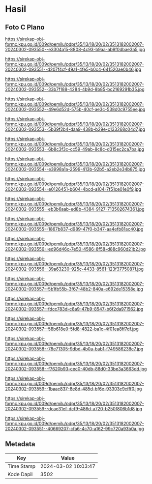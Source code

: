 # Hasil

## Foto C Plano

https://sirekap-obj-formc.kpu.go.id/009d/pemilu/pdpr/35/13/18/20/02/3513182002007-20240302-093550--e3304a15-8808-4c93-b9aa-ab9f0dbae3a5.jpg

https://sirekap-obj-formc.kpu.go.id/009d/pemilu/pdpr/35/13/18/20/02/3513182002007-20240302-093551--d207f4cf-49a1-4fe5-b0c4-641520ae0b46.jpg

https://sirekap-obj-formc.kpu.go.id/009d/pemilu/pdpr/35/13/18/20/02/3513182002007-20240302-093552--33b7f188-4284-4b9d-8b85-bc2169291b35.jpg

https://sirekap-obj-formc.kpu.go.id/009d/pemilu/pdpr/35/13/18/20/02/3513182002007-20240302-093552--49e6d52d-575b-40cf-ae3c-538d0c9755ee.jpg

https://sirekap-obj-formc.kpu.go.id/009d/pemilu/pdpr/35/13/18/20/02/3513182002007-20240302-093553--5b39f2b4-daa9-438b-b29e-c133268c04d7.jpg

https://sirekap-obj-formc.kpu.go.id/009d/pemilu/pdpr/35/13/18/20/02/3513182002007-20240302-093553--6b8c3f3c-cc59-49ab-8c8c-d315ec2ca7ba.jpg

https://sirekap-obj-formc.kpu.go.id/009d/pemilu/pdpr/35/13/18/20/02/3513182002007-20240302-093554--e3998a1a-2599-413b-92b5-a2eb2e34b875.jpg

https://sirekap-obj-formc.kpu.go.id/009d/pemilu/pdpr/35/13/18/20/02/3513182002007-20240302-093554--e0126451-b604-4bcd-a104-7f51ce01e0f9.jpg

https://sirekap-obj-formc.kpu.go.id/009d/pemilu/pdpr/35/13/18/20/02/3513182002007-20240302-093555--eb3b6aab-ed8b-4384-9127-713502674361.jpg

https://sirekap-obj-formc.kpu.go.id/009d/pemilu/pdpr/35/13/18/20/02/3513182002007-20240302-093555--1867b837-d989-47f0-b347-aa4efb81ac40.jpg

https://sirekap-obj-formc.kpu.go.id/009d/pemilu/pdpr/35/13/18/20/02/3513182002007-20240302-093556--ed96d46c-7e50-4586-8f58-d88c960d21b2.jpg

https://sirekap-obj-formc.kpu.go.id/009d/pemilu/pdpr/35/13/18/20/02/3513182002007-20240302-093556--39a63230-925c-4433-8561-123f3775087f.jpg

https://sirekap-obj-formc.kpu.go.id/009d/pemilu/pdpr/35/13/18/20/02/3513182002007-20240302-093557--5b1fb55b-3f67-48b2-840a-e692de15358e.jpg

https://sirekap-obj-formc.kpu.go.id/009d/pemilu/pdpr/35/13/18/20/02/3513182002007-20240302-093557--fdcc783d-c8a9-47b9-8547-b6f2da971562.jpg

https://sirekap-obj-formc.kpu.go.id/009d/pemilu/pdpr/35/13/18/20/02/3513182002007-20240302-093557--58b618e0-5fd8-4822-ba1c-4f01ea8ff7df.jpg

https://sirekap-obj-formc.kpu.go.id/009d/pemilu/pdpr/35/13/18/20/02/3513182002007-20240302-093558--78e71305-9dbd-4b0a-bab1-f749586238c7.jpg

https://sirekap-obj-formc.kpu.go.id/009d/pemilu/pdpr/35/13/18/20/02/3513182002007-20240302-093558--f7620b93-cec0-40db-88d0-33be3a3663dd.jpg

https://sirekap-obj-formc.kpu.go.id/009d/pemilu/pdpr/35/13/18/20/02/3513182002007-20240302-093559--1baac837-8e8d-485d-bf6e-93303c9cfff0.jpg

https://sirekap-obj-formc.kpu.go.id/009d/pemilu/pdpr/35/13/18/20/02/3513182002007-20240302-093559--dcae31ef-dcf9-486d-a720-b250f806b1d8.jpg

https://sirekap-obj-formc.kpu.go.id/009d/pemilu/pdpr/35/13/18/20/02/3513182002007-20240302-093551--40669207-cfa6-4c70-a162-99c720a93b0a.jpg


## Metadata

| Key        | Value               |
| ---------- | ------------------- |
| Time Stamp | 2024-03-02 10:03:47 |
| Kode Dapil | 3502                |



